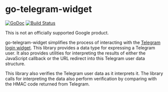 go-telegram-widget
==================

[![GoDoc](https://godoc.org/github.com/wesleym/telegramwidget?status.svg)](https://godoc.org/github.com/wesleym/telegramwidget)
[![Build Status](https://travis-ci.com/wesleym/telegramwidget.svg?branch=master)](https://travis-ci.com/wesleym/telegramwidget)

This is not an officially supported Google product.

go-telegram-widget simplifies the process of interacting with the [Telegram
login widget](https://core.telegram.org/widgets/login). This library provides
a data type for expressing a Telegram user. It also provides utilities for
interpreting the results of either the JavaScript callback or the URL redirect
into this Telegram user data structure.

This library also verifies the Telegram user data as it interprets it. The
library calls for interpreting the data also perform verification by comparing
with the HMAC code returned from Telegram.
